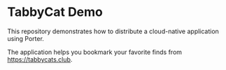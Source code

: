 # TabbyCat Demo

This repository demonstrates how to distribute a cloud-native application using Porter.

The application helps you bookmark your favorite finds from https://tabbycats.club.
